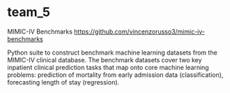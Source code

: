# team_5

MIMIC-IV Benchmarks 
https://github.com/vincenzorusso3/mimic-iv-benchmarks

Python suite to construct benchmark machine learning datasets from the MIMIC-IV clinical database. The benchmark datasets cover two key inpatient clinical prediction tasks that map onto core machine learning problems: prediction of mortality from early admission data (classification), forecasting length of stay (regression).
